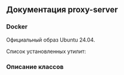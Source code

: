 ## Документация proxy-server

### Docker 
Официальный образ Ubuntu 24.04.

Список установленных утилит:


### Описание классов

